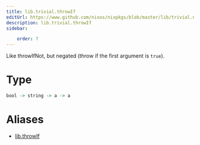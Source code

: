 ```yaml
---
title: lib.trivial.throwIf
editUrl: https://www.github.com/nixos/nixpkgs/blob/master/lib/trivial.nix#L532C13
description: lib.trivial.throwIf
sidebar:

    order: 7
---
```


Like throwIfNot, but negated (throw if the first argument is `true`).

# Type

```haskell
bool -> string -> a -> a
```


# Aliases

- [lib.throwIf](/reference/libthrowIf)


